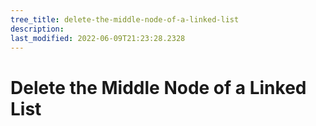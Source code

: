 ```yaml
---
tree_title: delete-the-middle-node-of-a-linked-list
description: 
last_modified: 2022-06-09T21:23:28.2328
---
```


# Delete the Middle Node of a Linked List
